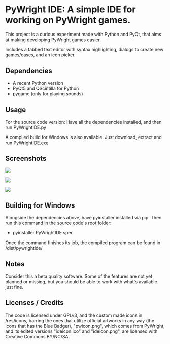 # PyWright IDE: A simple IDE for working on PyWright games.

This project is a curious experiment made with Python and PyQt, that aims at making developing PyWright games easier.

Includes a tabbed text editor with syntax highlighting, dialogs to create new games/cases, and an icon picker.

## Dependencies

* A recent Python version
* PyQt5 and QScintilla for Python
* pygame (only for playing sounds)

## Usage

For the source code version: Have all the dependencies installed, and then run PyWrightIDE.py

A compiled build for Windows is also available. Just download, extract and run PyWrightIDE.exe

## Screenshots

![](https://i.imgur.com/dNotKdt.png)

![](https://i.imgur.com/NQpqlA0.png)

![](https://i.imgur.com/qNM5rXP.png)

## Building for Windows

Alongside the dependencies above, have pyinstaller installed via pip. Then run this command in the source code's root folder:

* pyinstaller PyWrightIDE.spec

Once the command finishes its job, the compiled program can be found in /dist/pywrightide/

## Notes

Consider this a beta quality software. Some of the features are not yet planned or missing, 
but you should be able to work with what's available just fine.

## Licenses / Credits

The code is licensed under GPLv3, and the custom made icons in /res/icons, barring the ones that utilize official artworks in any way
(the icons that has the Blue Badger), "pwicon.png", which comes from PyWright, and its edited versions "ideicon.ico" and "ideicon.png",
are licensed with Creative Commons BY/NC/SA.